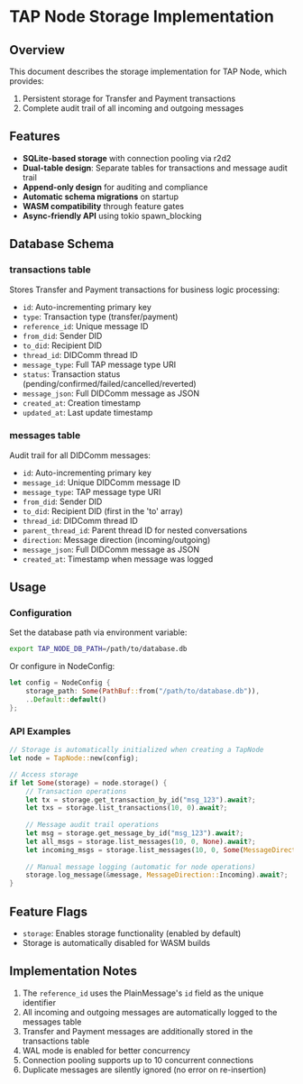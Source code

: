 # TAP Node Storage Implementation

## Overview

This document describes the storage implementation for TAP Node, which provides:
1. Persistent storage for Transfer and Payment transactions
2. Complete audit trail of all incoming and outgoing messages

## Features

- **SQLite-based storage** with connection pooling via r2d2
- **Dual-table design**: Separate tables for transactions and message audit trail
- **Append-only design** for auditing and compliance
- **Automatic schema migrations** on startup
- **WASM compatibility** through feature gates
- **Async-friendly API** using tokio spawn_blocking

## Database Schema

### transactions table
Stores Transfer and Payment transactions for business logic processing:
- `id`: Auto-incrementing primary key
- `type`: Transaction type (transfer/payment)
- `reference_id`: Unique message ID
- `from_did`: Sender DID
- `to_did`: Recipient DID
- `thread_id`: DIDComm thread ID
- `message_type`: Full TAP message type URI
- `status`: Transaction status (pending/confirmed/failed/cancelled/reverted)
- `message_json`: Full DIDComm message as JSON
- `created_at`: Creation timestamp
- `updated_at`: Last update timestamp

### messages table
Audit trail for all DIDComm messages:
- `id`: Auto-incrementing primary key
- `message_id`: Unique DIDComm message ID
- `message_type`: TAP message type URI
- `from_did`: Sender DID
- `to_did`: Recipient DID (first in the 'to' array)
- `thread_id`: DIDComm thread ID
- `parent_thread_id`: Parent thread ID for nested conversations
- `direction`: Message direction (incoming/outgoing)
- `message_json`: Full DIDComm message as JSON
- `created_at`: Timestamp when message was logged

## Usage

### Configuration

Set the database path via environment variable:
```bash
export TAP_NODE_DB_PATH=/path/to/database.db
```

Or configure in NodeConfig:
```rust
let config = NodeConfig {
    storage_path: Some(PathBuf::from("/path/to/database.db")),
    ..Default::default()
};
```

### API Examples

```rust
// Storage is automatically initialized when creating a TapNode
let node = TapNode::new(config);

// Access storage
if let Some(storage) = node.storage() {
    // Transaction operations
    let tx = storage.get_transaction_by_id("msg_123").await?;
    let txs = storage.list_transactions(10, 0).await?;
    
    // Message audit trail operations
    let msg = storage.get_message_by_id("msg_123").await?;
    let all_msgs = storage.list_messages(10, 0, None).await?;
    let incoming_msgs = storage.list_messages(10, 0, Some(MessageDirection::Incoming)).await?;
    
    // Manual message logging (automatic for node operations)
    storage.log_message(&message, MessageDirection::Incoming).await?;
}
```

## Feature Flags

- `storage`: Enables storage functionality (enabled by default)
- Storage is automatically disabled for WASM builds

## Implementation Notes

1. The `reference_id` uses the PlainMessage's `id` field as the unique identifier
2. All incoming and outgoing messages are automatically logged to the messages table
3. Transfer and Payment messages are additionally stored in the transactions table
4. WAL mode is enabled for better concurrency
5. Connection pooling supports up to 10 concurrent connections
6. Duplicate messages are silently ignored (no error on re-insertion)